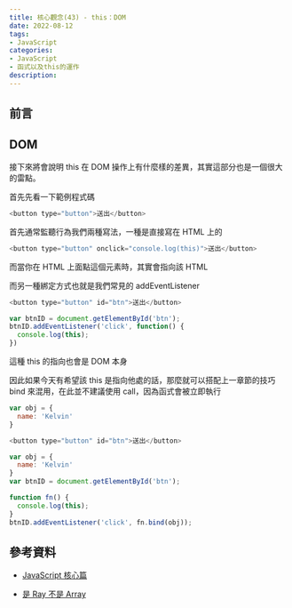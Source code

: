 ```yaml
---
title: 核心觀念(43) - this：DOM
date: 2022-08-12
tags:
- JavaScript
categories:
- JavaScript
- 函式以及this的運作
description:
---
```


## 前言


## DOM

接下來將會說明 this 在 DOM 操作上有什麼樣的差異，其實這部分也是一個很大的雷點。

首先先看一下範例程式碼

```javascript
<button type="button">送出</button>
```
首先通常監聽行為我們兩種寫法，一種是直接寫在 HTML 上的

```javascript
<button type="button" onclick="console.log(this)">送出</button>
```

而當你在 HTML 上面點這個元素時，其實會指向該 HTML




而另一種綁定方式也就是我們常見的 addEventListener


```javascript
<button type="button" id="btn">送出</button>
```


```javascript
var btnID = document.getElementById('btn');
btnID.addEventListener('click', function() {
  console.log(this);
})
```
這種 this 的指向也會是 DOM 本身




因此如果今天有希望該 this 是指向他處的話，那麼就可以搭配上一章節的技巧 bind 來混用，在此並不建議使用 call，因為函式會被立即執行
```javascript
var obj = {
  name: 'Kelvin'
}
```


```javascript
<button type="button" id="btn">送出</button>
```


```javascript
var obj = {
  name: 'Kelvin'
}
var btnID = document.getElementById('btn');

function fn() {
  console.log(this);
}
btnID.addEventListener('click', fn.bind(obj));
```


## 參考資料
- [JavaScript 核心篇](https://www.hexschool.com/courses/js-core.html)

- [是 Ray 不是 Array](https://israynotarray.com/javascript/20201114/2937743008/)